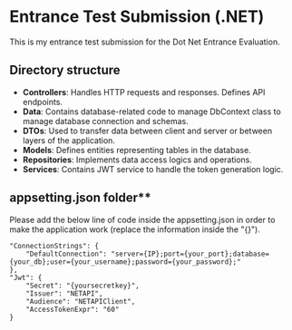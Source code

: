 # **Entrance Test Submission (.NET)**
This is my entrance test submission for the Dot Net Entrance Evaluation.
## Directory structure
- **Controllers**: Handles HTTP requests and responses. Defines API endpoints.
- **Data**: Contains database-related code to manage DbContext class to manage database connection and schemas.
- **DTOs**: Used to transfer data between client and server or between layers of the application.
- **Models**: Defines entities representing tables in the database.
- **Repositories**: Implements data access logics and operations.
- **Services**: Contains JWT service to handle the token generation logic.

## appsetting.json folder**
Please add the below line of code inside the appsetting.json in order to make the application work (replace the information inside the "{}").

    "ConnectionStrings": {
        "DefaultConnection": "server={IP};port={your_port};database={your_db};user={your_username};password={your_password};"
    },
    "Jwt": {
        "Secret": "{yoursecretkey}",
        "Issuer": "NETAPI",
        "Audience": "NETAPIClient",
        "AccessTokenExpr": "60"
    }
